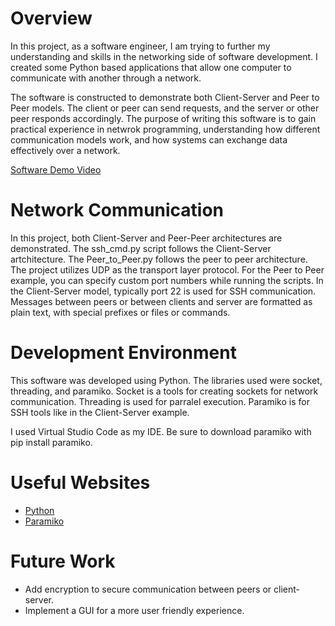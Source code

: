 # Overview

In this project, as a software engineer, I am trying to further my understanding and skills in the networking side of software development. I created some Python based applications that allow one computer to communicate with another through a network.

The software is constructed to demonstrate both Client-Server and Peer to Peer models. The client or peer can send requests, and the server or other peer responds accordingly. The purpose of writing this software is to gain practical experience in netwrok programming, understanding how different communication models work, and how systems can exchange data effectively over a network. 


[Software Demo Video](https://www.youtube.com/watch?v=jmYU7mNzDCE)

# Network Communication

In this project, both Client-Server and Peer-Peer architectures are demonstrated. The ssh_cmd.py script follows the Client-Server artchitecture. The Peer_to_Peer.py follows the peer to peer architecture. The project utilizes UDP as the transport layer protocol. For the Peer to Peer example, you can specify custom port numbers while running the scripts. In the Client-Server model, typically port 22 is used for SSH communication. Messages between peers or between clients and server are formatted as plain text, with special prefixes or files or commands. 

# Development Environment

This software was developed using Python. The libraries used were socket, threading, and paramiko. Socket is a tools for creating sockets for network communication. Threading is used for parralel execution. Paramiko is for SSH tools like in the Client-Server example.

I used Virtual Studio Code as my IDE. Be sure to download paramiko with pip install paramiko.

# Useful Websites

* [Python](https://docs.python.org/3/)
* [Paramiko](https://docs.paramiko.org/en/stable/)

# Future Work

* Add encryption to secure communication between peers or client-server.
* Implement a GUI for a more user friendly experience.
